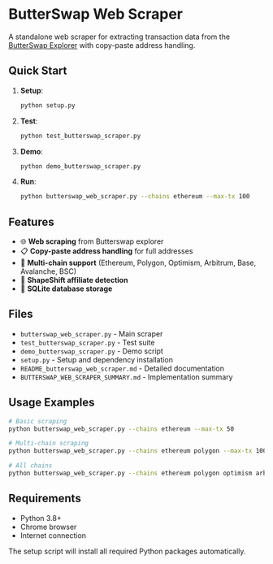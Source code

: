 # ButterSwap Web Scraper

A standalone web scraper for extracting transaction data from the [ButterSwap Explorer](https://explorer.butterswap.io/en) with copy-paste address handling.

## Quick Start

1. **Setup**:
   ```bash
   python setup.py
   ```

2. **Test**:
   ```bash
   python test_butterswap_scraper.py
   ```

3. **Demo**:
   ```bash
   python demo_butterswap_scraper.py
   ```

4. **Run**:
   ```bash
   python butterswap_web_scraper.py --chains ethereum --max-tx 100
   ```

## Features

- 🌐 **Web scraping** from Butterswap explorer
- 📋 **Copy-paste address handling** for full addresses
- 🔗 **Multi-chain support** (Ethereum, Polygon, Optimism, Arbitrum, Base, Avalanche, BSC)
- 🎯 **ShapeShift affiliate detection**
- 💾 **SQLite database storage**

## Files

- `butterswap_web_scraper.py` - Main scraper
- `test_butterswap_scraper.py` - Test suite
- `demo_butterswap_scraper.py` - Demo script
- `setup.py` - Setup and dependency installation
- `README_butterswap_web_scraper.md` - Detailed documentation
- `BUTTERSWAP_WEB_SCRAPER_SUMMARY.md` - Implementation summary

## Usage Examples

```bash
# Basic scraping
python butterswap_web_scraper.py --chains ethereum --max-tx 50

# Multi-chain scraping
python butterswap_web_scraper.py --chains ethereum polygon --max-tx 100 --headless

# All chains
python butterswap_web_scraper.py --chains ethereum polygon optimism arbitrum base avalanche bsc --max-tx 50
```

## Requirements

- Python 3.8+
- Chrome browser
- Internet connection

The setup script will install all required Python packages automatically.
